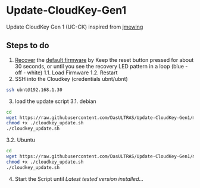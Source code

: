 # Update-CloudKey-Gen1
Update CloudKey Gen 1 (UC-CK) inspired from [jmewing](https://github.com/jmewing/uckp-gen2)

## Steps to do

1. [Recover](https://help.ui.com/hc/en-us/articles/220334168-UniFi-Cloud-Key-Emergency-Recovery-UI) the [default firmware](https://www.ubnt.com/download/unifi/unifi-cloud-key) by Keep the reset button pressed for about 30 seconds, or until you see the recovery LED pattern in a loop (blue - off - white)
  1.1. Load Firmware
  1.2. Restart
2. SSH into the Cloudkey (credentials ubnt/ubnt)
```bash
ssh ubnt@192.168.1.30
```
3. load the update script
  3.1. debian
  ```bash
cd
wget https://raw.githubusercontent.com/DasULTRAS/Update-CloudKey-Gen1/main/cloudkey_update_debian.sh
chmod +x ./cloudkey_update.sh
./cloudkey_update.sh
  ```
  3.2. Ubuntu
  ```bash
cd
wget https://raw.githubusercontent.com/DasULTRAS/Update-CloudKey-Gen1/main/cloudkey_update_ubuntu.sh
chmod +x ./cloudkey_update.sh
./cloudkey_update.sh
  ```
4. Start the Script until *Latest tested version installed...*
